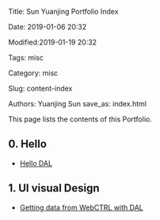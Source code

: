 Title: Sun Yuanjing Portfolio Index

Date: 2019-01-06 20:32 

Modified:2019-01-19 20:32 

Tags: misc

Category: misc

Slug: content-index 

Authors: Yuanjing Sun save_as: index.html

This page lists the contents of this Portfolio.

## 0. Hello 

- [Hello DAL](https://github.com/Mavericksun/visualanalytics/blob/master/content/hello.html)

## 1. UI visual Design

- [Getting data from WebCTRL with DAL](https://github.com/Mavericksun/visualanalytics/blob/master/content/get-data-webctrl.html)

  